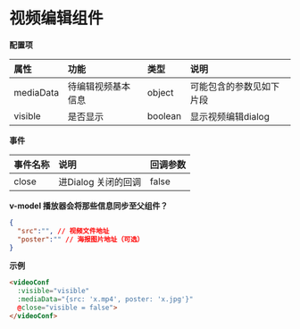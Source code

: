 # 视频编辑组件

**配置项**

| 属性 | 功能 | 类型 | 说明 |
| :---  | :--- | :-- | :-- |
| mediaData | 待编辑视频基本信息 | object | 可能包含的参数见如下片段 |
| visible | 是否显示 | boolean | 显示视频编辑dialog |

**事件**

| 事件名称 | 说明 | 回调参数 |
| :---  | :--- | :-- |
| close | 进Dialog 关闭的回调 | false |

**v-model 播放器会将那些信息同步至父组件？**

```json
{
  "src":"", // 视频文件地址
  "poster":"" // 海报图片地址（可选）
}
```

**示例**

```html
<videoConf
  :visible="visible"
  :mediaData="{src: 'x.mp4', poster: 'x.jpg'}"
  @close="visible = false">
</videoConf>
```